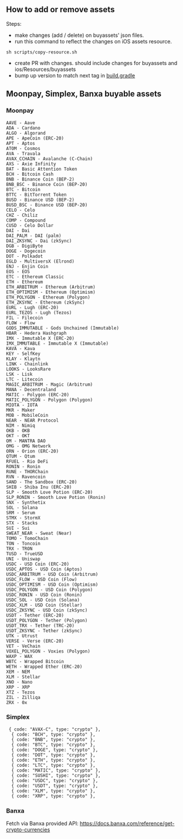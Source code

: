 ## How to add or remove assets

Steps:

- make changes (add / delete) on buyassets' json files.
- run this command to reflect the changes on iOS assets resource.

```
sh scripts/copy-resource.sh
```
- create PR with changes. should include changes for buyassets and ios/Resources/buyassets
- bump up version to match next tag in [build.gradle](https://github.com/bitcoin-portal/asset-converter/blob/trunk/android/app/build.gradle#L8)

## Moonpay, Simplex, Banxa buyable assets

### Moonpay

```
AAVE - Aave
ADA - Cardano
ALGO - Algorand
APE - ApeCoin (ERC-20)
APT - Aptos
ATOM - Cosmos
AVA - Travala
AVAX_CCHAIN - Avalanche (C-Chain)
AXS - Axie Infinity
BAT - Basic Attention Token
BCH - Bitcoin Cash
BNB - Binance Coin (BEP-2)
BNB_BSC - Binance Coin (BEP-20)
BTC - Bitcoin
BTTC - BitTorrent Token
BUSD - Binance USD (BEP-2)
BUSD_BSC - Binance USD (BEP-20)
CELO - Celo
CHZ - Chiliz
COMP - Compound
CUSD - Celo Dollar
DAI - Dai
DAI_PALM - DAI (palm)
DAI_ZKSYNC - Dai (zkSync)
DGB - DigiByte
DOGE - Dogecoin
DOT - Polkadot
EGLD - MultiversX (Elrond)
ENJ - Enjin Coin
EOS - EOS
ETC - Ethereum Classic
ETH - Ethereum
ETH_ARBITRUM - Ethereum (Arbitrum)
ETH_OPTIMISM - Ethereum (Optimism)
ETH_POLYGON - Ethereum (Polygon)
ETH_ZKSYNC - Ethereum (zkSync)
EURL - Lugh (ERC-20)
EURL_TEZOS - Lugh (Tezos)
FIL - Filecoin
FLOW - Flow
GODS_IMMUTABLE - Gods Unchained (Immutable)
HBAR - Hedera Hashgraph
IMX - Immutable X (ERC-20)
IMX_IMMUTABLE - Immutable X (Immutable)
KAVA - Kava
KEY - SelfKey
KLAY - Klaytn
LINK - Chainlink
LOOKS - LooksRare
LSK - Lisk
LTC - Litecoin
MAGIC_ARBITRUM - Magic (Arbitrum)
MANA - Decentraland
MATIC - Polygon (ERC-20)
MATIC_POLYGON - Polygon (Polygon)
MIOTA - IOTA
MKR - Maker
MOB - MobileCoin
NEAR - NEAR Protocol
NIM - Nimiq
OKB - OKB
OKT - OKT
OM - MANTRA DAO
OMG - OMG Network
ORN - Orion (ERC-20)
QTUM - Qtum
RFUEL - Rio DeFi
RONIN - Ronin
RUNE - THORChain
RVN - Ravencoin
SAND - The Sandbox (ERC-20)
SHIB - Shiba Inu (ERC-20)
SLP - Smooth Love Potion (ERC-20)
SLP_RONIN - Smooth Love Potion (Ronin)
SNX - Synthetix
SOL - Solana
SRM - Serum
STMX - StormX
STX - Stacks
SUI - Sui
SWEAT_NEAR - Sweat (Near)
TOMO - TomoChain
TON - Toncoin
TRX - TRON
TUSD - TrueUSD
UNI - Uniswap
USDC - USD Coin (ERC-20)
USDC_APTOS - USD Coin (Aptos)
USDC_ARBITRUM - USD Coin (Arbitrum)
USDC_FLOW - USD Coin (Flow)
USDC_OPTIMISM - USD Coin (Optimism)
USDC_POLYGON - USD Coin (Polygon)
USDC_RONIN - USD Coin (Ronin)
USDC_SOL - USD Coin (Solana)
USDC_XLM - USD Coin (Stellar)
USDC_ZKSYNC - USD Coin (zkSync)
USDT - Tether (ERC-20)
USDT_POLYGON - Tether (Polygon)
USDT_TRX - Tether (TRC-20)
USDT_ZKSYNC - Tether (zkSync)
UTK - Utrust
VERSE - Verse (ERC-20)
VET - VeChain
VOXEL_POLYGON - Voxies (Polygon)
WAXP - WAX
WBTC - Wrapped Bitcoin
WETH - Wrapped Ether (ERC-20)
XEM - NEM
XLM - Stellar
XNO - Nano
XRP - XRP
XTZ - Tezos
ZIL - Zilliqa
ZRX - 0x
```

### Simplex

```
 { code: "AVAX-C", type: "crypto" },
  { code: "BCH", type: "crypto" },
  { code: "BNB", type: "crypto" },
  { code: "BTC", type: "crypto" },
  { code: "DOGE", type: "crypto" },
  { code: "DOT", type: "crypto" },
  { code: "ETH", type: "crypto" },
  { code: "LTC", type: "crypto" },
  { code: "MATIC", type: "crypto" },
  { code: "SUSHI", type: "crypto" },
  { code: "USDC", type: "crypto" },
  { code: "USDT", type: "crypto" },
  { code: "XLM", type: "crypto" },
  { code: "XRP", type: "crypto" },
```


### Banxa

Fetch via Banxa provided API: https://docs.banxa.com/reference/get-crypto-currencies
